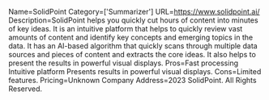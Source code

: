 Name=SolidPoint
Category=['Summarizer']
URL=https://www.solidpoint.ai/
Description=SolidPoint helps you quickly cut hours of content into minutes of key ideas. It is an intuitive platform that helps to quickly review vast amounts of content and identify key concepts and emerging topics in the data. It has an AI-based algorithm that quickly scans through multiple data sources and pieces of content and extracts the core ideas. It also helps to present the results in powerful visual displays.
Pros=Fast processing Intuitive platform Presents results in powerful visual displays.
Cons=Limited features.
Pricing=Unknown
Company Address=2023 SolidPoint. All Rights Reserved.
